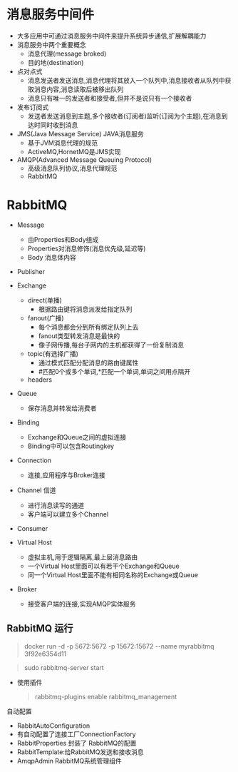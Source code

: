 # 消息服务中间件

*  大多应用中可通过消息服务中间件来提升系统异步通信,扩展解耦能力
* 消息服务中两个重要概念
  * 消息代理(message broked)
  * 目的地(destination)
* 点对点式
  * 消息发送者发送消息,消息代理将其放入一个队列中,消息接收者从队列中获取消息内容,消息读取后被移出队列
  * 消息只有唯一的发送者和接受者,但并不是说只有一个接收者
* 发布订阅式
  * 发送者发送消息到主题,多个接收者(订阅者)监听(订阅为个主题),在消息到达时同时收到消息
* JMS(Java Message Service) JAVA消息服务
  * 基于JVM消息代理的规范
  * ActiveMQ,HornetMQ是JMS实现
* AMQP(Advanced Message Queuing Protocol)
  * 高级消息队列协议,消息代理规范
  * RabbitMQ



# RabbitMQ

* Message
  * 由Properties和Body组成
  * Properties对消息修饰(消息优先级,延迟等)
  * Body 消息体内容 
* Publisher
* Exchange

  * direct(单播)
    * 根据路由键将消息派发给指定队列
  * fanout(广播)
    * 每个消息都会分到所有绑定队列上去
    * fanout类型转发消息是最快的
    * 像子网传播,每台子网内的主机都获得了一份复制消息
  * topic(有选择广播)
    * 通过模式匹配分配消息的路由键属性
    * #匹配0个或多个单词,*匹配一个单词,单词之间用点隔开
  * headers
* Queue
  * 保存消息并转发给消费者
* Binding
  * Exchange和Queue之间的虚拟连接
  * Binding中可以包含Routingkey
* Connection
  * 连接,应用程序与Broker连接
* Channel 信道
  * 进行消息读写的通道
  * 客户端可以建立多个Channel
* Consumer
* Virtual Host
  * 虚拟主机,用于逻辑隔离,最上层消息路由
  * 一个Virtual Host里面可以有若干个Exchange和Queue
  * 同一个Virtual Host里面不能有相同名称的Exchange或Queue
* Broker
  * 接受客户端的连接,实现AMQP实体服务



## RabbitMQ 运行

> docker run -d -p 5672:5672 -p 15672:15672 --name myrabbitmq 3f92e6354d11

>  sudo rabbitmq-server start

* 使用插件 

  > rabbitmq-plugins  enable rabbitmq_management 



 自动配置

* RabbitAutoConfiguration
* 有自动配置了连接工厂ConnectionFactory
* RabbitProperties 封装了 RabbitMQ的配置
* RabbitTemplate:给RabbitMQ发送和接收消息
* AmqpAdmin  RabbitMQ系统管理组件

  